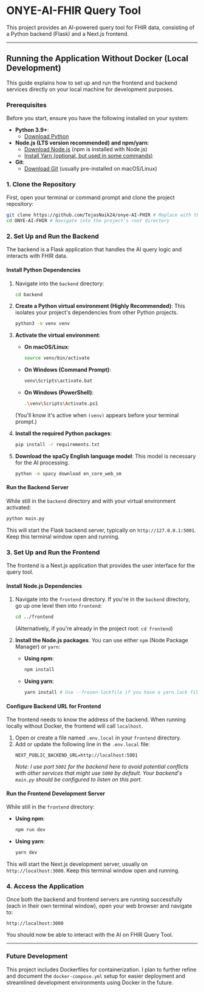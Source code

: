 # ONYE-AI-FHIR Query Tool

This project provides an AI-powered query tool for FHIR data, consisting of a Python backend (Flask) and a Next.js frontend.

---

## Running the Application Without Docker (Local Development)

This guide explains how to set up and run the frontend and backend services directly on your local machine for development purposes.

### Prerequisites

Before you start, ensure you have the following installed on your system:

* **Python 3.9+**:
    * [Download Python](https://www.python.org/downloads/)
* **Node.js (LTS version recommended) and npm/yarn**:
    * [Download Node.js](https://nodejs.org/en/download/) (npm is installed with Node.js)
    * [Install Yarn (optional, but used in some commands)](https://yarnpkg.com/getting-started/install)
* **Git**:
    * [Download Git](https://git-scm.com/downloads) (usually pre-installed on macOS/Linux)

### 1. Clone the Repository

First, open your terminal or command prompt and clone the project repository:

```bash
git clone https://github.com/TejasNaik24/onye-AI-FHIR # Replace with the actual URL of your Git repository
cd ONYE-AI-FHIR # Navigate into the project's root directory
```

### 2. Set Up and Run the Backend

The backend is a Flask application that handles the AI query logic and interacts with FHIR data.

#### Install Python Dependencies

1.  Navigate into the `backend` directory:
    ```bash
    cd backend
    ```
2.  **Create a Python virtual environment (Highly Recommended)**:
    This isolates your project's dependencies from other Python projects.
    ```bash
    python3 -m venv venv
    ```
3.  **Activate the virtual environment**:
    * **On macOS/Linux**:
        ```bash
        source venv/bin/activate
        ```
    * **On Windows (Command Prompt)**:
        ```bash
        venv\Scripts\activate.bat
        ```
    * **On Windows (PowerShell)**:
        ```bash
        .\venv\Scripts\Activate.ps1
        ```
    (You'll know it's active when `(venv)` appears before your terminal prompt.)

4.  **Install the required Python packages**:
    ```bash
    pip install -r requirements.txt
    ```
5.  **Download the spaCy English language model**:
    This model is necessary for the AI processing.
    ```bash
    python -m spacy download en_core_web_sm
    ```

#### Run the Backend Server

While still in the `backend` directory and with your virtual environment activated:

```bash
python main.py
```
This will start the Flask backend server, typically on `http://127.0.0.1:5001`. Keep this terminal window open and running.

### 3. Set Up and Run the Frontend

The frontend is a Next.js application that provides the user interface for the query tool.

#### Install Node.js Dependencies

1.  Navigate into the `frontend` directory. If you're in the `backend` directory, go up one level then into `frontend`:
    ```bash
    cd ../frontend
    ```
    (Alternatively, if you're already in the project root: `cd frontend`)

2.  **Install the Node.js packages**. You can use either `npm` (Node Package Manager) or `yarn`:

    * **Using npm**:
        ```bash
        npm install
        ```
    * **Using yarn**:
        ```bash
        yarn install # Use --frozen-lockfile if you have a yarn.lock file and want exact dependencies
        ```

#### Configure Backend URL for Frontend

The frontend needs to know the address of the backend. When running locally without Docker, the frontend will call `localhost`.

1.  Open or create a file named `.env.local` in your `frontend` directory.
2.  Add or update the following line in the `.env.local` file:
    ```dotenv
    NEXT_PUBLIC_BACKEND_URL=http://localhost:5001
    ```
    *Note: I use port `5001` for the backend here to avoid potential conflicts with other services that might use `5000` by default. Your backend's `main.py` should be configured to listen on this port.*

#### Run the Frontend Development Server

While still in the `frontend` directory:

* **Using npm**:
    ```bash
    npm run dev
    ```
* **Using yarn**:
    ```bash
    yarn dev
    ```
This will start the Next.js development server, usually on `http://localhost:3000`. Keep this terminal window open and running.

### 4. Access the Application

Once both the backend and frontend servers are running successfully (each in their own terminal window), open your web browser and navigate to:

`http://localhost:3000`

You should now be able to interact with the AI on FHIR Query Tool.

---

### Future Development

This project includes Dockerfiles for containerization. I plan to further refine and document the `docker-compose.yml` setup for easier deployment and streamlined development environments using Docker in the future.
